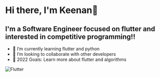 # Hi there, I'm Keenan👋 

## I'm a Software Engineer focused on flutter and interested in competitive programming!!

- 🌱 I’m currently learning flutter and python
- 👯 I’m looking to collaborate with other developers
- 🥅 2022 Goals: Learn more about flutter and algorithms

![Flutter](https://img.shields.io/badge/Java-ED8B00?style=for-the-badge&logo=java&logoColor=white)
